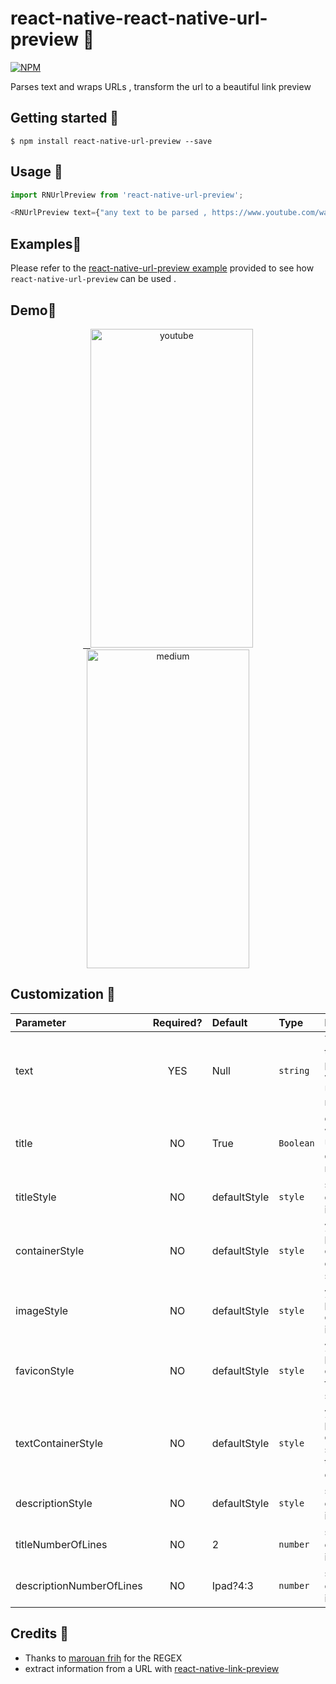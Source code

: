 
# react-native-react-native-url-preview 🐜

[![NPM](https://nodei.co/npm/react-native-url-preview.png)](https://www.npmjs.com/package/react-native-url-preview)


Parses text and wraps URLs , transform the url to a beautiful link preview 

## Getting started 🐜

`$ npm install react-native-url-preview --save`

## Usage 🐜
```javascript
import RNUrlPreview from 'react-native-url-preview';

<RNUrlPreview text={"any text to be parsed , https://www.youtube.com/watch?v=Kmiw4FYTg2U"}/>
```

## Examples🐜

Please refer to the [react-native-url-preview example](https://github.com/maherzaidoune/RNUrlPreviewExample) provided to see how `react-native-url-preview` can be used .

## Demo🐜

<p align="center" >
   <a href="https://reactnative.gallery/FaridSafi/gifted-chat">
    <img alt="youtube" src="https://github.com/maherzaidoune/RNUrlPreviewExample/blob/master/screens/rnUrlPreviewer.gif" width="260" height="510" />
     <img alt="medium" src="https://github.com/maherzaidoune/RNUrlPreviewExample/blob/master/screens/medium.gif" width="260" height="510" />
 </a>
</p>

## Customization 🐜

| Parameter | Required? | Default | Type | Description |
|:---|:---:|:---|:---|:---|
| text | YES | Null | `string` | The text that is parsed and where the URL is retrieved |
| title | NO | True | `Boolean` | determine whether the URL title is displyed or not |
| titleStyle | NO | defaultStyle | `style` | self explanatory i believe |
| containerStyle | NO | defaultStyle | `style` | you can pass a custom container style |
| imageStyle | NO | defaultStyle | `style` | you can pass a custom image style |
| faviconStyle | NO | defaultStyle | `style` | you can pass a custom favicon style |
| textContainerStyle | NO | defaultStyle | `style` | you can pass a custom style for the text container |
| descriptionStyle | NO | defaultStyle | `style` | self explanatory i believe |
| titleNumberOfLines | NO | 2 | `number` | self explanatory i believe |
| descriptionNumberOfLines | NO | Ipad?4:3 | `number` | self explanatory i believe |

## Credits 🐜

- Thanks to [marouan frih](https://github.com/Madm0x) for the REGEX
- extract information from a URL with [react-native-link-preview](https://www.npmjs.com/package/react-native-link-preview)

